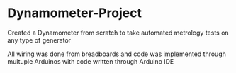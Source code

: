 # Dynamometer-Project
Created a Dynamometer from scratch to take automated metrology tests on any type of generator

All wiring was done from breadboards and code was implemented through multuple Arduinos with code written through Arduino IDE
